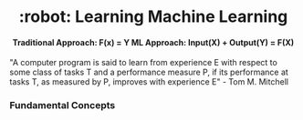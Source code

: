 <h1 align="center">
    :robot: Learning Machine Learning
</h1>

<h4 align="center">
	Traditional Approach: F(x) = Y  
	ML Approach: Input(X) + Output(Y) = F(X) 
</h4>


"A computer program is said to learn from experience E with respect to some class of tasks T and a performance measure P, if its performance at tasks T, as measured by P, improves with experience E" - Tom M. Mitchell

### Fundamental Concepts